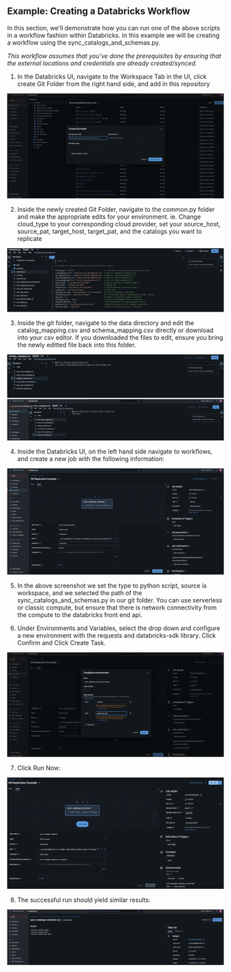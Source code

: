 ## Example: Creating a Databricks Workflow
In this section, we'll demonstrate how you can run one of the above scripts in a workflow fashion within Databricks. In this example we will be creating a workflow using the sync_catalogs_and_schemas.py. 

*This workflow assumes that you've done the prerequisites by ensuring that the external locations and credentials are already created/synced.*

1. In the Databricks UI, navigate to the Workspace Tab in the UI, click create Git Folder from the right hand side, and add in this repository

![gitfolder](images/workflow_gitfolder.png)


2. Inside the newly created Git Folder, navigate to the common.py folder and make the appropriate edits for your environment. ie. Change cloud_type to your corresponding cloud provider, set your source_host, source_pat, target_host, target_pat, and the catalogs you want to replicate

![common](images/workflow_commonpy.png)

3. Inside the git folder, navigate to the data directory and edit the catalog_mapping.csv and schema_mapping.csv directly or download into your csv editor. If you downloaded the files to edit, ensure you bring the newly editted file back into this folder.

![catalog](images/workflow_catalogmapping.png)
![schema](images/workflow_schemamapping.png)

4. Inside the Databricks UI, on the left hand side navigate to workflows, and create a new job with the following information:

![createjob](images/workflow_createjob.png)

5. In the above screenshot we set the type to python script, source is workspace, and we selected the path of the sync_catalogs_and_schemas.py in our git folder. You can use serverless or classic compute, but ensure that there is network connectivity from the compute to the databricks front end api.

6. Under Environments and Variables, select the drop down and configure a new environment with the requests and databricks-sdk library. Click Confirm and Click Create Task.

![libraries](images/workflow_libraries.png)

7. Click Run Now:

![run](images/workflow_run.png)

8. The successful run should yield similar results:

![results](images/workflow_results.png) 